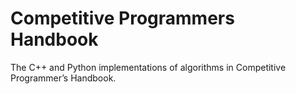 # Competitive Programmers Handbook
The C++ and Python implementations of algorithms in Competitive Programmer’s Handbook.


